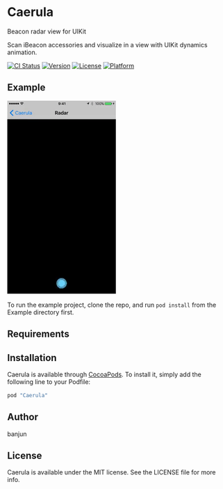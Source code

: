 # Caerula

Beacon radar view for UIKit

Scan iBeacon accessories and visualize in a view with UIKit dynamics animation.

[![CI Status](http://img.shields.io/travis/banjun/Caerula.svg?style=flat)](https://travis-ci.org/banjun/Caerula)
[![Version](https://img.shields.io/cocoapods/v/Caerula.svg?style=flat)](http://cocoapods.org/pods/Caerula)
[![License](https://img.shields.io/cocoapods/l/Caerula.svg?style=flat)](http://cocoapods.org/pods/Caerula)
[![Platform](https://img.shields.io/cocoapods/p/Caerula.svg?style=flat)](http://cocoapods.org/pods/Caerula)

## Example

![demo](misc/Caerula-demo.gif)

To run the example project, clone the repo, and run `pod install` from the Example directory first.

## Requirements

## Installation

Caerula is available through [CocoaPods](http://cocoapods.org). To install
it, simply add the following line to your Podfile:

```ruby
pod "Caerula"
```

## Author

banjun

## License

Caerula is available under the MIT license. See the LICENSE file for more info.
